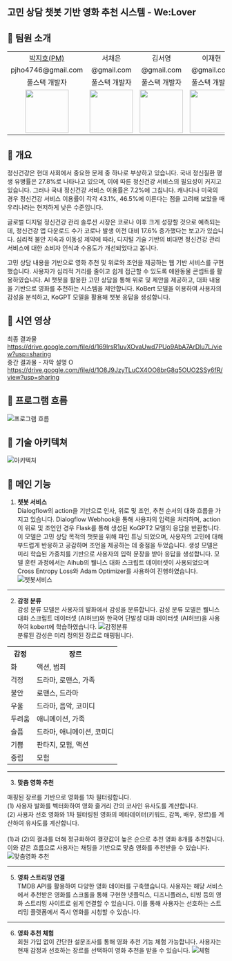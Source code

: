 고민 상담 챗봇 기반 영화 추천 시스템 - We:Lover
---
## 📍 팀원 소개
<table>
  <tr>
    <td align="center"><a href="https://github.com/pjho4746">박지호(PM)</a></td>
    <td align="center">서채은</td>
    <td align="center">김서영</td>
    <td align="center">이재현</td>
  </tr>
  <tr>
    <td align="center">pjho4746@gmail.com</td>
    <td align="center">@gmail.com</td>
    <td align="center">@gmail.com</td>
    <td align="center">@gmail.com</td>
  </tr>
  <tr>
    <td align="center">풀스택 개발자</td>
    <td align="center">풀스택 개발자</td>
    <td align="center">풀스택 개발자</td>
    <td align="center">풀스택 개발자</td>
  </tr>
  <tr>
    <td align="center"><img src="https://github.com/DSHanul2023/Hanul-Backend/assets/126854628/606bbf95-fe28-4e01-8789-e8ba93e05995?raw=true" width="100px"></td>
    <td align="center"><img src="https://github.com/DSHanul2023/Hanul-Backend/assets/126854628/e7a35f81-41e5-49d0-b25a-289d064dd551?raw=true" width="100px"></td>
    <td align="center"><img src="https://github.com/DSHanul2023/Hanul-Backend/assets/126854628/38607519-a067-4d00-9e9a-fe44fac12fad?raw=true" width="100px"></td>
    <td align="center"><img src="https://github.com/DSHanul2023/Hanul-Backend/assets/126854628/6a9a0a7d-4678-4558-b8db-565e6b9c9869?raw=true" width="100px"></td>
  </tr>
</table>

## 📍 개요
정신건강은 현대 사회에서 중요한 문제 중 하나로 부상하고 있습니다. 국내 정신질환 평생 유병률은 27.8%로 나타나고 있으며, 이에 따른 정신건강 서비스의 필요성이 커지고 있습니다. 그러나 국내 정신건강 서비스 이용률은 7.2%에 그칩니다. 캐나다나 미국의 경우 정신건강 서비스 이용률이 각각 43.1%, 46.5%에 이른다는 점을 고려해 보았을 때 우리나라는 현저하게 낮은 수준입니다.

글로벌 디지털 정신건강 관리 솔루션 시장은 코로나 이후 크게 성장할 것으로 예측되는데, 정신건강 앱 다운로드 수가 코로나 발생 이전 대비 17.6% 증가했다는 보고가 있습니다. 심리적 불안 지속과 이동성 제약에 따라, 디지털 기술 기반의 비대면 정신건강 관리 서비스에 대한 소비자 인식과 수용도가 개선되었다고 봅니다. 

고민 상담 내용을 기반으로 영화 추천 및 위로와 조언을 제공하는 웹 기반 서비스를 구현했습니다. 사용자가 심리적 거리를 줄이고 쉽게 접근할 수 있도록 애완동물 콘셉트를 활용하였습니다. AI 챗봇을 활용한 고민 상담을 통해 위로 및 제안을 제공하고, 대화 내용을 기반으로 영화를 추천하는 시스템을 제안합니다. KoBert 모델을 이용하여 사용자의 감성을 분석하고, KoGPT 모델을 활용해 챗봇 응답을 생성합니다.

## 📍 시연 영상
최종 결과물  
https://drive.google.com/file/d/169lrsR1uvXOvaUwd7PUo9AbA7ArDlu7L/view?usp=sharing  
중간 결과물 - 자막 설명 O  
https://drive.google.com/file/d/1O8J9JzyTLuCX4OO8brG8q5OUO2SSy6fR/view?usp=sharing 

## 📍 프로그램 흐름
![프로그램 흐름](https://github.com/DSHanul2023/Hanul-Backend/assets/126854628/19275386-fb62-4c02-b8d3-0a5ff4e3a0a2)

## 📍 기술 아키텍쳐
![아키텍처](https://github.com/DSHanul2023/Hanul-Backend/assets/126854628/59080cd0-ae92-446d-bea6-c119fb041ec0)

## 📍 메인 기능
1. **챗봇 서비스**  
Dialogflow의 action을 기반으로 인사, 위로 및 조언, 추천 순서의 대화 흐름을 가지고 있습니다. Dialogflow Webhook을 통해 사용자의 입력을 처리하며, action이 위로 및 조언인 경우 Flask를 통해 생성된 KoGPT2 모델의 응답을 반환합니다. 이 모델은 고민 상담 목적의 챗봇을 위해 파인 튜닝 되었으며, 사용자의 고민에 대해 부드럽게 반응하고 공감하며 조언을 제공하는 데 중점을 두었습니다. 생성 모델은 미리 학습된 가중치를 기반으로 사용자의 입력 문장을 받아 응답을 생성합니다. 모델 훈련 과정에서는 Aihub의 웰니스 대화 스크립트 데이터셋이 사용되었으며 Cross Entropy Loss와 Adam Optimizer를 사용하여 진행하였습니다.
![챗봇서비스](https://github.com/DSHanul2023/Hanul-Backend/assets/126854628/d56d894f-f0f4-46cc-839f-90c16189a72e)
---
2.  **감정 분류**<br>
감성 분류 모델은 사용자의 발화에서 감성을 분류합니다. 감성 분류 모델은 웰니스 대화 스크립트 데이터셋 (AI허브)와 한국어 단발성 대화 데이터셋 (AI허브)을 사용하여 kobert에 학습하였습니다.
![감정분류](https://github.com/DSHanul2023/Hanul-Backend/assets/126854628/42a46f7e-19c6-4ec7-a220-cadaa9537f75)<br>
분류된 감성은 미리 정의된 장르로 매핑됩니다.

<table>
  <tr>
    <th>감정</th>
    <th>장르</th>
  </tr>
  <tr>
    <td>화</td>
    <td>액션, 범죄</td>
  </tr>
  <tr>
    <td>걱정</td>
    <td>드라마, 로맨스, 가족</td>
  </tr>
  <tr>
    <td>불안</td>
    <td>로맨스, 드라마</td>
  </tr>
  <tr>
    <td>우울</td>
    <td>드라마, 음악, 코미디</td>
  </tr>
  <tr>
    <td>두려움</td>
    <td>애니메이션, 가족</td>
  </tr>
  <tr>
    <td>슬픔</td>
    <td>드라마, 애니메이션, 코미디</td>
  </tr>
  <tr>
    <td>기쁨</td>
    <td>판타지, 모험, 액션</td>
  </tr>
  <tr>
    <td>중립</td>
    <td>모험</td>
  </tr>
</table>

---

3. **맞춤 영화 추천**

매핑된 장르를 기반으로 영화를 1차 필터링합니다.  
(1) 사용자 발화를 벡터화하여 영화 줄거리 간의 코사인 유사도를 계산합니다.  
(2) 사용자 선호 영화와 1차 필터링된 영화의 메타데이터(키워드, 감독, 배우, 장르)를 계산하여 유사도를 계산합니다.  <br><br>
(1)과 (2)의 결과를 더해 정규화하여 결괏값이 높은 순으로 추천 영화 8개를 추천합니다. 이와 같은 흐름으로 사용자는 채팅을 기반으로 맞춤 영화를 추천받을 수 있습니다.
![맞춤영화 추천](https://github.com/DSHanul2023/Hanul-Backend/assets/126854628/3aaf1ccc-d0ed-4bca-a9b1-e6f9bf717a51) 

---
5. **영화 스트리밍 연결**<br>
TMDB API를 활용하여 다양한 영화 데이터를 구축했습니다. 사용자는 해당 서비스에서 추천받은 영화를 스크롤을 통해 구현한 넷플릭스, 디즈니플러스, 티빙 등의 영화 스트리밍 사이트로 쉽게 연결할 수 있습니다. 이를 통해 사용자는 선호하는 스트리밍 플랫폼에서 즉시 영화를 시청할 수 있습니다.
---
6. **영화 추천 체험** <br>
회원 가입 없이 간단한 설문조사를 통해 영화 추천 기능 체험 가능합니다. 사용자는 현재 감정과 선호하는 장르를 선택하여 영화 추천을 받을 수 있습니다.
![체험](https://github.com/DSHanul2023/Hanul-Backend/assets/126854628/0ee41f0d-37df-4ff4-8a3e-8c4e06e75e59)

